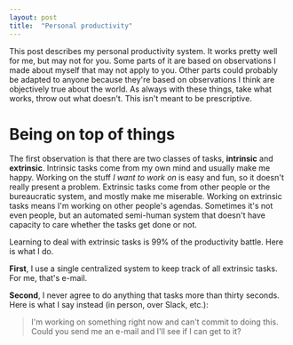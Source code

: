 ```yaml
---
layout: post
title:  "Personal productivity"
---
```


This post describes my personal productivity system. It works pretty
well for me, but may not for you. Some parts of it are based on
observations I made about myself that may not apply to you. Other
parts could probably be adapted to anyone because they're based on
observations I think are objectively true about the world. As always
with these things, take what works, throw out what doesn't. This isn't
meant to be prescriptive.

# Being on top of things

The first observation is that there are two classes of tasks,
__intrinsic__ and __extrinsic__. Intrinsic tasks come from my own mind
and usually make me happy. Working on the stuff _I want to work on_ is
easy and fun, so it doesn't really present a problem. Extrinsic tasks
come from other people or the bureaucratic system, and mostly make me
miserable. Working on extrinsic tasks means I'm working on other
people's agendas. Sometimes it's not even people, but an automated
semi-human system that doesn't have capacity to care whether the tasks
get done or not.

Learning to deal with extrinsic tasks is 99% of the productivity
battle. Here is what I do.

__First__, I use a single centralized system to keep track of all
extrinsic tasks. For me, that's e-mail.

__Second__, I never agree to do anything that tasks more than thirty
seconds. Here is what I say instead (in person, over Slack, etc.):

> I'm working on something right now and can't commit to doing
  this. Could you send me an e-mail and I'll see if I can get to it?